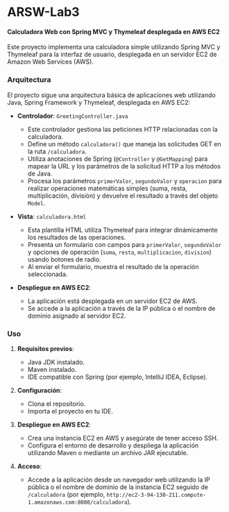 # ARSW-Lab3

#### Calculadora Web con Spring MVC y Thymeleaf desplegada en AWS EC2

Este proyecto implementa una calculadora simple utilizando Spring MVC y Thymeleaf para la interfaz de usuario, desplegada en un servidor EC2 de Amazon Web Services (AWS).

### Arquitectura

El proyecto sigue una arquitectura básica de aplicaciones web utilizando Java, Spring Framework y Thymeleaf, desplegada en AWS EC2:

- **Controlador**: `GreetingController.java`
  - Este controlador gestiona las peticiones HTTP relacionadas con la calculadora.
  - Define un método `calculadora()` que maneja las solicitudes GET en la ruta `/calculadora`.
  - Utiliza anotaciones de Spring (`@Controller` y `@GetMapping`) para mapear la URL y los parámetros de la solicitud HTTP a los métodos de Java.
  - Procesa los parámetros `primerValor`, `segundoValor` y `operacion` para realizar operaciones matemáticas simples (suma, resta, multiplicación, división) y devuelve el resultado a través del objeto `Model`.

- **Vista**: `calculadora.html`
  - Esta plantilla HTML utiliza Thymeleaf para integrar dinámicamente los resultados de las operaciones.
  - Presenta un formulario con campos para `primerValor`, `segundoValor` y opciones de operación (`suma`, `resta`, `multiplicacion`, `division`) usando botones de radio.
  - Al enviar el formulario, muestra el resultado de la operación seleccionada.

- **Despliegue en AWS EC2**:
  - La aplicación está desplegada en un servidor EC2 de AWS.
  - Se accede a la aplicación a través de la IP pública o el nombre de dominio asignado al servidor EC2.

### Uso

1. **Requisitos previos**:
   - Java JDK instalado.
   - Maven instalado.
   - IDE compatible con Spring (por ejemplo, IntelliJ IDEA, Eclipse).

2. **Configuración**:
   - Clona el repositorio.
   - Importa el proyecto en tu IDE.

3. **Despliegue en AWS EC2**:
   - Crea una instancia EC2 en AWS y asegúrate de tener acceso SSH.
   - Configura el entorno de desarrollo y despliega la aplicación utilizando Maven o mediante un archivo JAR ejecutable.

4. **Acceso**:
   - Accede a la aplicación desde un navegador web utilizando la IP pública o el nombre de dominio de la instancia EC2 seguido de `/calculadora` (por ejemplo, `http://ec2-3-94-130-211.compute-1.amazonaws.com:8080/calculadora`).


